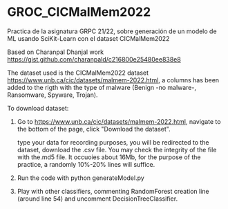# GROC_CICMalMem2022
Practica de la asignatura GRPC 21/22, sobre generación de un modelo de ML usando SciKit-Learn con el dataset CICMalMem2022

Based on Charanpal Dhanjal work https://gist.github.com/charanpald/c216800e25480ee838e8

The dataset used is the CICMalMem2022 dataset https://www.unb.ca/cic/datasets/malmem-2022.html, a columns has been added to the rigth with the type of malware (Benign -no malware-, Ransomware, Spyware, Trojan).

To download dataset:
1) Go to https://www.unb.ca/cic/datasets/malmem-2022.html, navigate to the bottom of the page, click "Download the dataset".

   type your data for recording purposes, you will be redirected to the dataset, download the .csv file. You may check the integrity of the file with the.md5 file. It occuoies about 16Mb, for the purpose of the practice, a randomly 10%-20% lines will suffice.
3) Run the code with
   python generateModel.py
3) Play with other classifiers, commenting RandomForest creation line
   (around line 54) and uncomment DecisionTreeClassifier.
